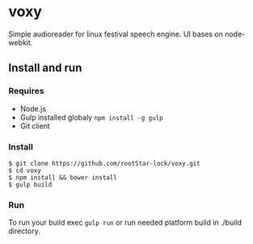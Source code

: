# voxy

Simple audioreader for linux festival speech engine. UI bases on node-webkit.

## Install and run

### Requires
- Node.js
- Gulp installed globaly `npm install -g gulp`
- Git client

### Install
```
$ git clone https://github.com/rootStar-lock/voxy.git
$ cd voxy
$ npm install && bower install
$ gulp build
```

### Run
To run your build exec `gulp run` or run needed platform build in ./build directory.
